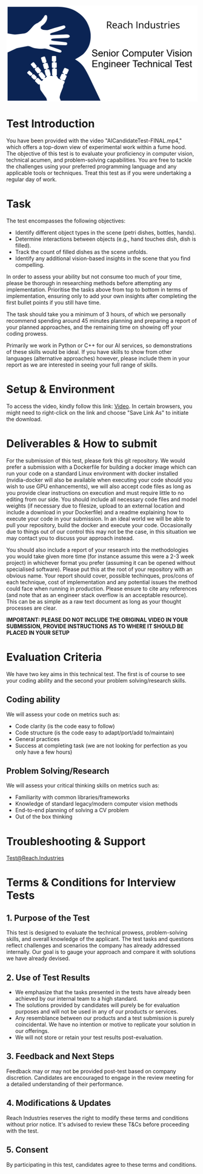 <p align="center">
<img src=./RI-SeniorCVTest-Github.png>
</p>

# Test Introduction

You have been provided with the video "AICandidateTest-FINAL.mp4," which offers a top-down view of experimental work within a fume hood. The objective of this test is to evaluate your proficiency in computer vision, technical acumen, and problem-solving capabilities. You are free to tackle the challenges using your preferred programming language and any applicable tools or techniques. Treat this test as if you were undertaking a regular day of work.

# Task

The test encompasses the following objectives:

* Identify different object types in the scene (petri dishes, bottles, hands).
* Determine interactions between objects (e.g., hand touches dish, dish is filled).
* Track the count of filled dishes as the scene unfolds.
* Identify any additional vision-based insights in the scene that you find compelling.

In order to assess your ability but not consume too much of your time, please be thorough in researching methods before attempting any implementation. Prioritise the tasks above from top to bottom in terms of implementation, ensuring only to add your own insights after completing the first bullet points if you still have time.

The task should take you a minimum of 3 hours, of which we personally recommend spending around 45 minutes planning and preparing a report of your planned approaches, and the remaining time on showing off your coding prowess.

Primarily we work in Python or C++ for our AI services, so demonstrations of these skills would be ideal. If you have skills to show from other languages (alternative approaches) however, please include them in your report as we are interested in seeing your full range of skills.

# Setup & Environment

To access the video, kindly follow this link: [Video](https://reach-industries-candidate-tests.s3.eu-west-2.amazonaws.com/AICandidateTest-FINAL.mp4). In certain browsers, you might need to right-click on the link and choose "Save Link As" to initiate the download.

# Deliverables & How to submit

For the submission of this test, please fork this git repository. We would prefer a submission with a Dockerfile for building a docker image which can run your code on a standard Linux environment with docker installed (nvidia-docker will also be available when executing your code should you wish to use GPU enhancements), we will also accept code files as long as you provide clear instructions on execution and must require little to no editing from our side. You should include all necessary code files and model weights (if necessary due to filesize, upload to an external location and include a download in your Dockerfile) and a readme explaining how to execute your code in your submission. In an ideal world we will be able to pull your repository, build the docker and execute your code. Occasionally due to things out of our control this may not be the case, in this situation we may contact you to discuss your approach instead.

You should also include a report of your research into the methodologies you would take given more time (for instance assume this were a 2-3 week project) in whichever format you prefer (assuming it can be opened without specialised software). Please put this at the root of your repository with an obvious name. Your report should cover, possible techinques, pros/cons of each technique, cost of implementation and any potential issues the method could face when running in production. Please ensure to cite any references (and note that as an engineer stack overflow is an acceptable resource). This can be as simple as a raw text document as long as your thought processes are clear.

**IMPORTANT: PLEASE DO NOT INCLUDE THE ORIGINAL VIDEO IN YOUR SUBMISSION, PROVIDE INSTRUCTIONS AS TO WHERE IT SHOULD BE PLACED IN YOUR SETUP** 

# Evaluation Criteria

We have two key aims in this technical test. The first is of course to see your coding ability and the second your problem solving/research skills.

## Coding ability

We will assess your code on metrics such as:

* Code clarity (is the code easy to follow)
* Code structure (is the code easy to adapt/port/add to/maintain)
* General practices
* Success at completing task (we are not looking for perfection as you only have a few hours)

## Problem Solving/Research

We will assess your critical thinking skills on metrics such as:

* Familiarity with common libraries/frameworks
* Knowledge of standard legacy/modern computer vision methods
* End-to-end planning of solving a CV problem
* Out of the box thinking

# Troubleshooting & Support
Test@Reach.Industries

# Terms & Conditions for Interview Tests

## 1. Purpose of the Test
This test is designed to evaluate the technical prowess, problem-solving skills, and overall knowledge of the applicant. The test tasks and questions reflect challenges and scenarios the company has already addressed internally. Our goal is to gauge your approach and compare it with solutions we have already devised.

## 2. Use of Test Results
- We emphasize that the tasks presented in the tests have already been achieved by our internal team to a high standard.
- The solutions provided by candidates will purely be for evaluation purposes and will not be used in any of our products or services.
- Any resemblance between our products and a test submission is purely coincidental. We have no intention or motive to replicate your solution in our offerings.
- We will not store or retain your test results post-evaluation.

## 3. Feedback and Next Steps
Feedback may or may not be provided post-test based on company discretion. Candidates are encouraged to engage in the review meeting for a detailed understanding of their performance.

## 4. Modifications & Updates
Reach Industries reserves the right to modify these terms and conditions without prior notice. It's advised to review these T&Cs before proceeding with the test.

## 5. Consent
By participating in this test, candidates agree to these terms and conditions.
